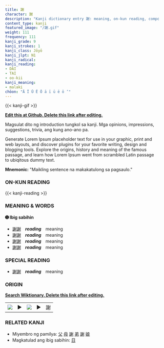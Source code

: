 ```yaml
---
title: 謝
character: 謝
description: "Kanji dictionary entry 謝: meaning, on-kun reading, compounds, origin, related kanji"
content_type: kanji
featured_image: "/謝.gif"
weight: 111
frequency: 111
kanji_grade: 9
kanji_strokes: 1
kanji_class: Jōyō
kanji_jlpt: N1
kanji_radical: 
kanji_reading: 
- DAI
- TAI
- oo-kii
kanji_meaning:
- malaki
chōon: "Ā Ī Ū Ē Ō ā ī ū ē ō ’"
---
```

[//]: # (Don't edit the line below. Kanji animated GIF code is automatically generated.)
{{< kanji-gif >}}

[//]: # (Edit below this line.)

**[Edit this at Github. Delete this link after editing.](https://github.com/tim0g/tim/tree/main/content/kanji/謝/index.md)**

Magsulat dito ng introduction tungkol sa kanji. Mga opinions, impressions, suggestions, trivia, ang kung ano-ano pa.

Generate Lorem Ipsum placeholder text for use in your graphic, print and web layouts, and discover plugins for your favorite writing, design and blogging tools. Explore the origins, history and meaning of the famous passage, and learn how Lorem Ipsum went from scrambled Latin passage to ubiqitous dummy text.
 
**Mnemonic:** "Maikling sentence na makakatulong sa pagsaulo."

### ON-KUN READING

[//]: # (Don't edit the line below. ON-KUN READING code is automatically generated.)
{{< kanji-reading >}}

### MEANING & WORDS

#### ➊ **Ibig sabihin**
  - [謝](../謝)[謝](../謝)　***reading***　meaning
  - [謝](../謝)[謝](../謝)　***reading***　meaning
  - [謝](../謝)[謝](../謝)　***reading***　meaning
  - [謝](../謝)[謝](../謝)　***reading***　meaning

### SPECIAL READING
  - [謝](../謝)[謝](../謝)　***reading***　meaning

### ORIGIN

**[Search Wiktionary. Delete this link after editing.](https://wiktionary.org/wiki/謝)**
<table class="kanji-table"><tr><td>
<img src="60px-謝-bronze.svg.png">
</td><td>▶</td><td>
<img src="60px-謝-oracle.svg.png">
</td><td>▶</td>
<td class="kanji-origin">謝</td>
</tr></table>

### RELATED KANJI
- Miyembro ng pamilya: [父](../父) [母](../母) [謝](../謝) [弟](../弟) [謝](../謝) [娘](../娘)
- Magkatulad ang ibig sabihin: [日](../日)
